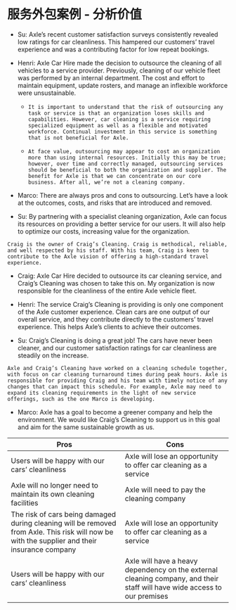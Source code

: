     
   
# 服务外包案例 - 分析价值
    
- Su: Axle’s recent customer satisfaction surveys consistently revealed low ratings for car cleanliness. This hampered our customers’ travel experience and was a contributing factor for low repeat bookings.   

- Henri: Axle Car Hire made the decision to outsource the cleaning of all vehicles to a service provider. Previously, cleaning of our vehicle fleet was performed by an internal department. The cost and effort to maintain equipment, update rosters, and manage an inflexible workforce were unsustainable. 

    - `It is important to understand that the risk of outsourcing any task or service is that an organization loses skills and capabilities. However, car cleaning is a service requiring specialized equipment as well as a flexible and motivated workforce. Continual investment in this service is something that is not beneficial for Axle.`

    - `At face value, outsourcing may appear to cost an organization more than using internal resources. Initially this may be true; however, over time and correctly managed, outsourcing services should be beneficial to both the organization and supplier. The benefit for Axle is that we can concentrate on our core business. After all, we’re not a cleaning company.   ` 

- Marco: There are always pros and cons to outsourcing. Let’s have a look at the outcomes, costs, and risks that are introduced and removed.

- Su: By partnering with a specialist cleaning organization, Axle can focus its resources on providing a better service for our users. It will also help to optimize our costs, increasing value for the organization.

`Craig is the owner of Craig’s Cleaning. Craig is methodical, reliable, and well respected by his staff. With his team, Craig is keen to contribute to the Axle vision of offering a high-standard travel experience.`

- Craig: Axle Car Hire decided to outsource its car cleaning service, and Craig’s Cleaning was chosen to take this on. My organization is now responsible for the cleanliness of the entire Axle vehicle fleet.

- Henri: The service Craig’s Cleaning is providing is only one component of the Axle customer experience. Clean cars are one output of our overall service, and they contribute directly to the customers’ travel experience. This helps Axle’s clients to achieve their outcomes.

- Su: Craig’s Cleaning is doing a great job! The cars have never been cleaner, and our customer satisfaction ratings for car cleanliness are steadily on the increase.

`Axle and Craig’s Cleaning have worked on a cleaning schedule together, with focus on car cleaning turnaround times during peak hours. Axle is responsible for providing Craig and his team with timely notice of any changes that can impact this schedule. For example, Axle may need to expand its cleaning requirements in the light of new service offerings, such as the one Marco is developing.`

- Marco: Axle has a goal to become a greener company and help the environment. We would like Craig’s Cleaning to support us in this goal and aim for the same sustainable growth as us.
   
   
|Pros|Cons|
|------|------|
|Users will be happy with our cars’ cleanliness|Axle will lose an opportunity to offer car cleaning as a service|
|Axle will no longer need to maintain its own cleaning facilities|Axle will need to pay the cleaning company|
|The risk of cars being damaged during cleaning will be removed from Axle. This risk will now be with the supplier and their insurance company|Axle will lose an opportunity to offer car cleaning as a service|
|Users will be happy with our cars’ cleanliness|Axle will have a heavy dependency on the external cleaning company, and their staff will have wide access to our premises|
   
   
